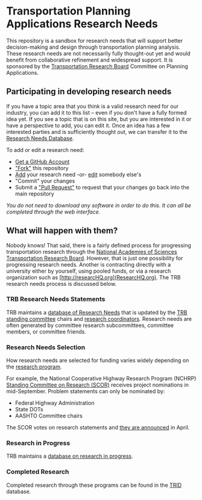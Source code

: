 # Transportation Planning Applications Research Needs

This repository is a sandbox for research needs that will support better decision-making 
and design through transportation planning analysis.  These research needs are not 
necessarily fully thought-out yet and would benefit from collaborative refinement and 
widespread support.  It is sponsored by the [Transportation Research Board](http://www.trb.org) 
Committee on Planning Applications.

## Participating in developing research needs

If you have a topic area that you think is a valid research need for our industry, you can 
add it to this list – even if you don't have a fully formed idea yet.  If you see a topic that 
is on this site, but you are interested in it or have a perspective to add, you can edit it.
Once an idea has a few interested parties and is sufficiently thought out, we can transfer 
it to the [Research Needs Database](http://rns.trb.org).  

To add or edit a research need:  
 - [Get a GitHub Account](http://github.com/join)
 - ["Fork"](https://help.github.com/articles/fork-a-repo/) this repository
 - [Add](https://help.github.com/articles/creating-new-files/) your research need -or- 
 [edit](https://help.github.com/articles/editing-files-in-your-repository/) somebody else's
 - "Commit" your changes
 - Submit a ["Pull Request"](https://help.github.com/articles/using-pull-requests/) 
 to request that your changes go back into the main repository

*You do not need to download any software in order to do this. It can all be completed 
through the web interface.*

## What will happen with them?

Nobody knows!  That said, there is a fairly defined process for progressing transportation 
research through the [National Academies of Sciences Transportation Research Board](http://www.trb.org). 
However, that is just one possibility for progressing research needs.  Another is contracting 
directly with a university either by yourself, using pooled funds, or via a research organization 
such as [http://researcHQ.org](ResearcHQ.org). The TRB research needs process is discussed below.

### TRB Research Needs Statements

TRB maintains a [database of Research Needs](http://rns.trb.org) 
that is updated by the [TRB standing committee](http://www.trb.org/AboutTRB/StandingCommitteesMT.aspx) 
chairs and [research coordinators](http://www.trb.org/AboutTRB/crc.aspx).  Research needs 
are often generated by committee research subcommittees, committee members, or committee 
friends.

### Research Needs Selection

How research needs are selected for funding varies widely depending on the 
[research program](http://www.trb.org/ResearchFunding/ResearchFunding.aspx). 

For example, the National Cooperative Highway Research Program (NCHRP) [Standing Committee 
on Research (SCOR)](http://research.transportation.org/Pages/default.aspx) receives project 
nominations in mid-September.  Problem statements can only be nominated by:
 - Federal Highway Administration
 - State DOTs
 - AASHTO Committee chairs
 
The SCOR votes on research statements and [they are announced](http://www.trb.org/NCHRP/UpcomingCRPProjects.aspx) 
in April.


### Research in Progress

TRB maintains a [database on research in progress](http://rip.trb.org/).

### Completed Research

Completed research through these programs can be found in the [TRID](http://trid.trb.org/) 
database.